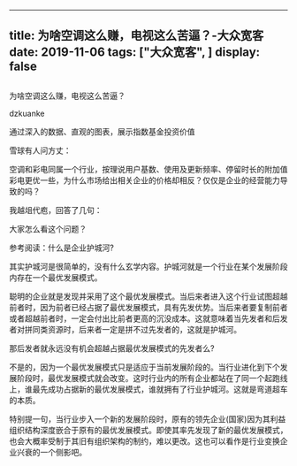 
---
title:   为啥空调这么赚，电视这么苦逼？-大众宽客
date: 2019-11-06
tags: ["大众宽客", ]
display: false
---


## 



为啥空调这么赚，电视这么苦逼？




dzkuanke




通过深入的数据、直观的图表，展示指数基金投资价值


雪球有人问方丈：



空调和彩电同属一个行业，按理说用户基数、使用及更新频率、停留时长的附加值彩电更优一些，为什么市场给出相关企业的价格却相反？仅仅是企业的经营能力导致的吗？





我越俎代庖，回答了几句：









大家怎么看这个问题？





参考阅读：什么是企业护城河?





其实护城河是很简单的，没有什么玄学内容。护城河就是一个行业在某个发展阶段内存在一个最优发展模式。



聪明的企业就是发现并采用了这个最优发展模式。当后来者进入这个行业试图超越前者时，因为前者已经占据了最优发展模式，具有先发优势。当后来者要复制前者或者超越前者时，一定会付出比前者更高的沉没成本。这就意味着当先发者和后发者对拼同类资源时，后来者一定是拼不过先发者的，这就是护城河。



那后发者就永远没有机会超越占据最优发展模式的先发者么?



不是的，因为一个最优发展模式只是适应于当前发展阶段的。当行业进化到下个发展阶段时，最优发展模式就会改变。这时行业内的所有企业都站在了同一个起跑线上，谁最先成功占据新的最优发展模式，谁就拥有了行业护城河。这就是弯道超车的本质。



特别提一句，当行业步入一个新的发展阶段时，原有的领先企业(国家)因为其利益组织结构深度嵌合于原有的最优发展模式。即使其率先发现了新的最优发展模式，也会大概率受制于其旧有组织架构的制约，难以更改。这也可以看作是行业变换企业兴衰的一个侧影吧。












